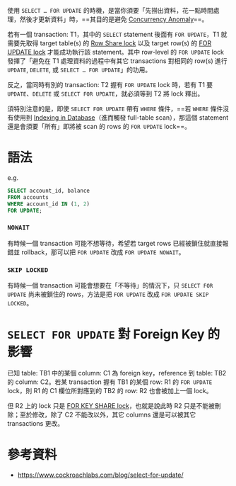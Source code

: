 使用 `SELECT … FOR UPDATE` 的時機，是當你須要「先撈出資料，花一點時間處理，然後才更新資料」時，==其目的是避免 [Concurrency Anomaly](</Database/Concurrency.md#Concurrency Anomalies>)==。

若有一個 transaction: T1，其中的 `SELECT` statement 後面有 `FOR UPDATE`，T1 就需要先取得 target table(s) 的 [Row Share lock](</Database/Locks in Database.md#Row Share Lock>) 以及 target row(s) 的 [FOR UPDATE lock](</Database/Locks in Database.md#FOR UPDATE Lock>) 才能成功執行該 statement。其中 row-level 的 `FOR UPDATE` lock 發揮了「避免在 T1 處理資料的過程中有其它 transactions 對相同的 row(s) 進行 `UPDATE`, `DELETE`, 或 `SELECT … FOR UPDATE`」的功用。

反之，當同時有別的 transaction: T2 握有 `FOR UPDATE` lock 時，若有 T1 要 `UPDATE`、`DELETE` 或 `SELECT FOR UPDATE`，就必須等到 T2 將 lock 釋出。

須特別注意的是，即使 `SELECT FOR UPDATE` 帶有 `WHERE` 條件，==若 `WHERE` 條件沒有使用到 [Indexing in Database](</Database/Indexing in Database.md>)（進而觸發 full-table scan），那這個 statement 還是會須要「所有」即將被 scan 的 rows 的 `FOR UPDATE` lock==。

# 語法

e.g.

```SQL
SELECT account_id, balance
FROM accounts
WHERE account_id IN (1, 2)
FOR UPDATE;
```

### `NOWAIT`

有時候一個 transaction 可能不想等待，希望若 target rows 已經被鎖住就直接報錯並 rollback，那可以把 `FOR UPDATE` 改成 `FOR UPDATE NOWAIT`。

### `SKIP LOCKED`

有時候一個 transaction 可能會想要在「不等待」的情況下，只 `SELECT FOR UPDATE` 尚未被鎖住的 rows，方法是把 `FOR UPDATE` 改成 `FOR UPDATE SKIP LOCKED`。

# `SELECT FOR UPDATE` 對 Foreign Key 的影響

已知 table: TB1 中的某個 column: C1 為 foreign key，reference 到 table: TB2 的 column: C2。若某 transaction 握有 TB1 的某個 row: R1 的 `FOR UPDATE` lock，則 R1 的 C1 欄位所對應到的 TB2 的 row: R2 也會被加上一個 lock。

但 R2 上的 lock 只是 [FOR KEY SHARE lock](</Database/Locks in Database.md#FOR KEY SHARE Lock>)，也就是說此時 R2 只是不能被刪除；至於修改，除了 C2 不能改以外，其它 columns 還是可以被其它 transactions 更改。

# 參考資料

- <https://www.cockroachlabs.com/blog/select-for-update/>
